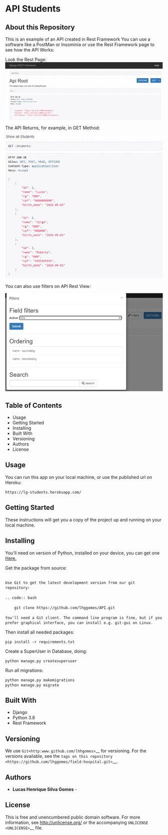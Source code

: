 API Students
========================================

About this Repository
-----------------

This is an example of an API created in  Rest Framework
You can use a software like a PostMan or Insominia or use the Rest Framework page to see how the API Works: 

Look the Rest Page: 
<img src="/docs/img/rest_page.png" alt="REST Page"/>
   
The API Returns, for example, in GET Method: 

<img src="/docs/img/get_method.png" alt="GET Method"/>

You can also use filters on API Rest View: 

<img src="/docs/img/rest_filters.png" alt="GET Method"/>


Table of Contents
-----------------

- Usage
- Getting Started
- Installing
- Built With
- Versioning
- Authors
- License

Usage
-----------------
You can run this app on your local machine, or use the published url on Heroku: 


~~~~~~~~~~~
https://lg-students.herokuapp.com/
~~~~~~~~~~~

Getting Started
---------------

These instructions will get you a copy of the project up and running on
your local machine.


Installing
----------
You'll need on version of Python, installed on your device, you can get one <a href="https://www.python.org/downloads/">Here.</a>


Get the package from source:
~~~~~~~~~~~

Use Git to get the latest development version from our git
repository:

.. code:: bash

    git clone https://github.com/lhggomes/API.git

You'll need a Git client. The command line program is fine, but if you
prefer graphical interface, you can install e.g. git-gui on Linux.

~~~~~~~~~~~

Then install all needed packages: 

~~~~~~~~~~~
pip install -r requirements.txt
~~~~~~~~~~~
Create a SuperUser in Database, doing: 
~~~~~~~~~~~
python manage.py createsuperuser 
~~~~~~~~~~~

Run all migrations: 

~~~~~~~~~~~
python manage.py makemigrations 
python manage.py migrate
~~~~~~~~~~~



Built With
----------

- Django
- Python 3.8
- Rest Framework

Versioning
----------

We use `Git<http:www.github.com/lhhgomes>`__ for versioning. For the
versions available, see the `tags on this
repository <https://github.com/lhggomes/field-hospital.git>`__.

Authors
-------

-  **Lucas Henrique Silva Gomes** -

License
-------

This is free and unencumbered public domain software. For more
information, see http://unlicense.org/ or the accompanying
`UNLICENSE <UNLICENSE>`__ file.
